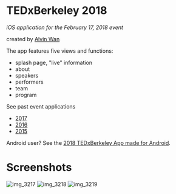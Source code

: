 # TEDxBerkeley 2018
*iOS application for the February 17, 2018 event*

created by [Alvin Wan](http://alvinwan.com)

The app features five views and functions:
- splash page, "live" information
- about
- speakers
- performers
- team
- program

See past event applications
- [2017](https://github.com/TEDxBerkeley/iOSApp2017)
- [2016](https://github.com/TEDxBerkeley/iOSApp2016)
- [2015](https://github.com/alvinwan/TEDxBerkeley)

Android user? See the [2018 TEDxBerkeley App made for Android](https://github.com/TEDxBerkeley/androidApp2018).

# Screenshots

![img_3217](https://cloud.githubusercontent.com/assets/2068077/21924942/20738374-d930-11e6-9805-466648a49f0d.PNG)
![img_3218](https://cloud.githubusercontent.com/assets/2068077/21924950/21d7f5e2-d930-11e6-8a27-f924181f7059.PNG)
![img_3219](https://cloud.githubusercontent.com/assets/2068077/21924951/241b9d22-d930-11e6-917e-5415be324b6c.PNG)
